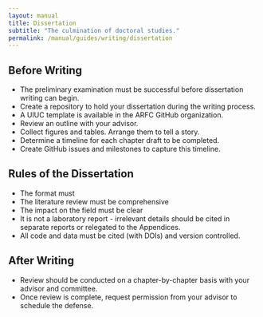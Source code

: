 ```yaml
---
layout: manual
title: Dissertation
subtitle: "The culmination of doctoral studies."
permalink: /manual/guides/writing/dissertation
---
```


## Before Writing

- The preliminary examination must be successful before dissertation writing 
  can begin.
- Create a repository to hold your dissertation during the writing process.
- A UIUC template is available in the ARFC GitHub organization. 
- Review an outline with your advisor.
- Collect figures and tables. Arrange them to tell a story.
- Determine a timeline for each chapter draft to be completed. 
- Create GitHub issues and milestones to capture this timeline.

## Rules of the Dissertation

- The format must 
- The literature review must be comprehensive
- The impact on the field must be clear
- It is not a laboratory report - irrelevant details should be cited in 
  separate reports or relegated to the Appendices.
- All code and data must be cited (with DOIs) and version controlled.

## After Writing

- Review should be conducted on a chapter-by-chapter basis with your advisor 
  and committee.
- Once review is complete, request permission from your advisor to schedule the defense.

